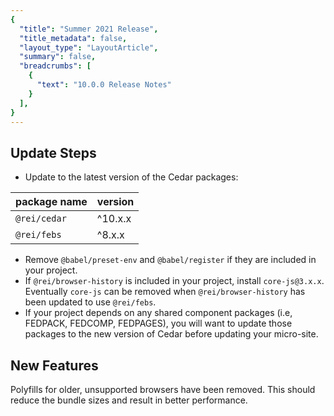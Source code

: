 ```yaml
---
{
  "title": "Summer 2021 Release",
  "title_metadata": false,
  "layout_type": "LayoutArticle",
  "summary": false,
  "breadcrumbs": [
    {
      "text": "10.0.0 Release Notes"
    }
  ],
}
---
```


<cdr-doc-table-of-contents-shell parentSelector='h2' childSelector='h3'>

## Update Steps

- Update to the latest version of the Cedar packages:

| package name | version |
|--------------|---------|
| `@rei/cedar` | ^10.x.x |
| `@rei/febs` | ^8.x.x |

- Remove `@babel/preset-env` and `@babel/register` if they are included in your project.
- If `@rei/browser-history` is included in your project, install `core-js@3.x.x`. Eventually `core-js` can be removed when `@rei/browser-history` has been updated to use `@rei/febs`.
- If your project depends on any shared component packages (i.e, FEDPACK, FEDCOMP, FEDPAGES), you will want to update those packages to the new version of Cedar before updating your micro-site.

## New Features

Polyfills for older, unsupported browsers have been removed. This should reduce the bundle sizes and result in better performance.

</cdr-doc-table-of-contents-shell>

